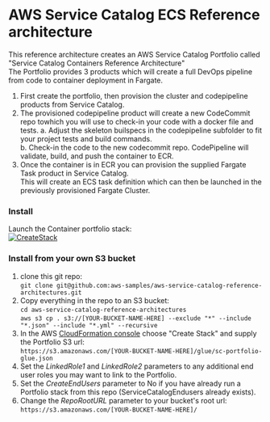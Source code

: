 # AWS Service Catalog ECS Reference architecture

This reference architecture creates an AWS Service Catalog Portfolio called "Service Catalog Containers Reference Architecture"  
The Portfolio provides 3 products which will create a full DevOps pipeline from code to container deployment in Fargate.  

1. First create the portfolio, then provision the cluster and codepipeline products from Service Catalog.  
2. The provisioned codepipeline product will create a new CodeCommit repo towhich you will use to check-in your code with a docker file and tests.
    a. Adjust the skeleton builspecs in the codepipeline subfolder to fit your project tests and build commands.  
    b. Check-in the code to the new codecommit repo. CodePipeline will validate, build, and push the container to ECR.
3. Once the container is in ECR you can provision the supplied Fargate Task product in Service Catalog.  
  This will create an ECS task definition which can then be launched in the previously provisioned Fargate Cluster.

### Install  
Launch the Container portfolio stack:  
[![CreateStack](https://s3.amazonaws.com/cloudformation-examples/cloudformation-launch-stack.png)](https://console.aws.amazon.com/cloudformation/#/stacks/new?stackName=SC-RA-ECS-Portfolio&templateURL=https://aws-service-catalog-reference-architectures.s3.amazonaws.com/ecs/sc-portfolio-ecs.json)


### Install from your own S3 bucket  
1. clone this git repo:  
  ```git clone git@github.com:aws-samples/aws-service-catalog-reference-architectures.git```  
2. Copy everything in the repo to an S3 bucket:  
  ```cd aws-service-catalog-reference-architectures```  
  ```aws s3 cp . s3://[YOUR-BUCKET-NAME-HERE] --exclude "*" --include "*.json" --include "*.yml" --recursive```  
3. In the AWS [CloudFormation console](https://console.aws.amazon.com/cloudformation) choose "Create Stack" and supply the Portfolio S3 url:  
  ```https://s3.amazonaws.com/[YOUR-BUCKET-NAME-HERE]/glue/sc-portfolio-glue.json```  
5. Set the _LinkedRole1_ and _LinkedRole2_ parameters to any additional end user roles you may want to link to the Portfolio.
6. Set the _CreateEndUsers_ parameter to No if you have already run a Portfolio stack from this repo (ServiceCatalogEndusers already exists).
7. Change the _RepoRootURL_ parameter to your bucket's root url:  
  ```https://s3.amazonaws.com/[YOUR-BUCKET-NAME-HERE]/``` 

